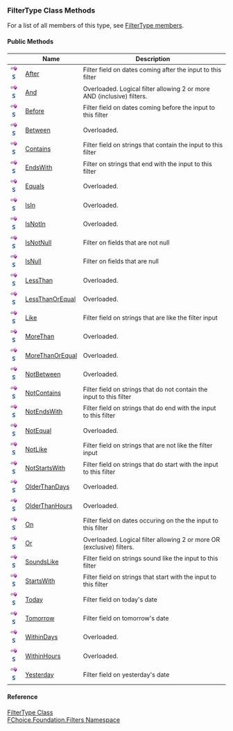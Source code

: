 ﻿### FilterType Class Methods

For a list of all members of this type, see [FilterType members](fcSDK~FChoice.Foundation.Filters.FilterType_members.md).

#### Public Methods

|   | Name | Description |
| --- | --- | --- |
| ![Public Method](dotnetimages/publicMethod.png)![static (Shared in Visual Basic)](dotnetimages/static.png) | [After](fcSDK~FChoice.Foundation.Filters.FilterType~After.md) | Filter field on dates coming after the input to this filter   |
| ![Public Method](dotnetimages/publicMethod.png)![static (Shared in Visual Basic)](dotnetimages/static.png) | [And](fcSDK~FChoice.Foundation.Filters.FilterType~And.md) | Overloaded. Logical filter allowing 2 or more AND (inclusive) filters.   |
| ![Public Method](dotnetimages/publicMethod.png)![static (Shared in Visual Basic)](dotnetimages/static.png) | [Before](fcSDK~FChoice.Foundation.Filters.FilterType~Before.md) | Filter field on dates coming before the input to this filter   |
| ![Public Method](dotnetimages/publicMethod.png)![static (Shared in Visual Basic)](dotnetimages/static.png) | [Between](fcSDK~FChoice.Foundation.Filters.FilterType~Between.md) | Overloaded.    |
| ![Public Method](dotnetimages/publicMethod.png)![static (Shared in Visual Basic)](dotnetimages/static.png) | [Contains](fcSDK~FChoice.Foundation.Filters.FilterType~Contains.md) | Filter field on strings that contain the input to this filter   |
| ![Public Method](dotnetimages/publicMethod.png)![static (Shared in Visual Basic)](dotnetimages/static.png) | [EndsWith](fcSDK~FChoice.Foundation.Filters.FilterType~EndsWith.md) | Filter on strings that end with the input to this filter   |
| ![Public Method](dotnetimages/publicMethod.png)![static (Shared in Visual Basic)](dotnetimages/static.png) | [Equals](fcSDK~FChoice.Foundation.Filters.FilterType~Equals.md) | Overloaded.    |
| ![Public Method](dotnetimages/publicMethod.png)![static (Shared in Visual Basic)](dotnetimages/static.png) | [IsIn](fcSDK~FChoice.Foundation.Filters.FilterType~IsIn.md) | Overloaded.    |
| ![Public Method](dotnetimages/publicMethod.png)![static (Shared in Visual Basic)](dotnetimages/static.png) | [IsNotIn](fcSDK~FChoice.Foundation.Filters.FilterType~IsNotIn.md) | Overloaded.    |
| ![Public Method](dotnetimages/publicMethod.png)![static (Shared in Visual Basic)](dotnetimages/static.png) | [IsNotNull](fcSDK~FChoice.Foundation.Filters.FilterType~IsNotNull.md) | Filter on fields that are not null   |
| ![Public Method](dotnetimages/publicMethod.png)![static (Shared in Visual Basic)](dotnetimages/static.png) | [IsNull](fcSDK~FChoice.Foundation.Filters.FilterType~IsNull.md) | Filter on fields that are null   |
| ![Public Method](dotnetimages/publicMethod.png)![static (Shared in Visual Basic)](dotnetimages/static.png) | [LessThan](fcSDK~FChoice.Foundation.Filters.FilterType~LessThan.md) | Overloaded.    |
| ![Public Method](dotnetimages/publicMethod.png)![static (Shared in Visual Basic)](dotnetimages/static.png) | [LessThanOrEqual](fcSDK~FChoice.Foundation.Filters.FilterType~LessThanOrEqual.md) | Overloaded.    |
| ![Public Method](dotnetimages/publicMethod.png)![static (Shared in Visual Basic)](dotnetimages/static.png) | [Like](fcSDK~FChoice.Foundation.Filters.FilterType~Like.md) | Filter field on strings that are like the filter input   |
| ![Public Method](dotnetimages/publicMethod.png)![static (Shared in Visual Basic)](dotnetimages/static.png) | [MoreThan](fcSDK~FChoice.Foundation.Filters.FilterType~MoreThan.md) | Overloaded.    |
| ![Public Method](dotnetimages/publicMethod.png)![static (Shared in Visual Basic)](dotnetimages/static.png) | [MoreThanOrEqual](fcSDK~FChoice.Foundation.Filters.FilterType~MoreThanOrEqual.md) | Overloaded.    |
| ![Public Method](dotnetimages/publicMethod.png)![static (Shared in Visual Basic)](dotnetimages/static.png) | [NotBetween](fcSDK~FChoice.Foundation.Filters.FilterType~NotBetween.md) | Overloaded.    |
| ![Public Method](dotnetimages/publicMethod.png)![static (Shared in Visual Basic)](dotnetimages/static.png) | [NotContains](fcSDK~FChoice.Foundation.Filters.FilterType~NotContains.md) | Filter field on strings that do not contain the input to this filter   |
| ![Public Method](dotnetimages/publicMethod.png)![static (Shared in Visual Basic)](dotnetimages/static.png) | [NotEndsWith](fcSDK~FChoice.Foundation.Filters.FilterType~NotEndsWith.md) | Filter field on strings that do end with the input to this filter   |
| ![Public Method](dotnetimages/publicMethod.png)![static (Shared in Visual Basic)](dotnetimages/static.png) | [NotEqual](fcSDK~FChoice.Foundation.Filters.FilterType~NotEqual.md) | Overloaded.    |
| ![Public Method](dotnetimages/publicMethod.png)![static (Shared in Visual Basic)](dotnetimages/static.png) | [NotLike](fcSDK~FChoice.Foundation.Filters.FilterType~NotLike.md) | Filter field on strings that are not like the filter input   |
| ![Public Method](dotnetimages/publicMethod.png)![static (Shared in Visual Basic)](dotnetimages/static.png) | [NotStartsWith](fcSDK~FChoice.Foundation.Filters.FilterType~NotStartsWith.md) | Filter field on strings that do start with the input to this filter   |
| ![Public Method](dotnetimages/publicMethod.png)![static (Shared in Visual Basic)](dotnetimages/static.png) | [OlderThanDays](fcSDK~FChoice.Foundation.Filters.FilterType~OlderThanDays.md) | Overloaded.    |
| ![Public Method](dotnetimages/publicMethod.png)![static (Shared in Visual Basic)](dotnetimages/static.png) | [OlderThanHours](fcSDK~FChoice.Foundation.Filters.FilterType~OlderThanHours.md) | Overloaded.    |
| ![Public Method](dotnetimages/publicMethod.png)![static (Shared in Visual Basic)](dotnetimages/static.png) | [On](fcSDK~FChoice.Foundation.Filters.FilterType~On.md) | Filter field on dates occuring on the the input to this filter   |
| ![Public Method](dotnetimages/publicMethod.png)![static (Shared in Visual Basic)](dotnetimages/static.png) | [Or](fcSDK~FChoice.Foundation.Filters.FilterType~Or.md) | Overloaded. Logical filter allowing 2 or more OR (exclusive) filters.   |
| ![Public Method](dotnetimages/publicMethod.png)![static (Shared in Visual Basic)](dotnetimages/static.png) | [SoundsLike](fcSDK~FChoice.Foundation.Filters.FilterType~SoundsLike.md) | Filter field on strings sound like the input to this filter   |
| ![Public Method](dotnetimages/publicMethod.png)![static (Shared in Visual Basic)](dotnetimages/static.png) | [StartsWith](fcSDK~FChoice.Foundation.Filters.FilterType~StartsWith.md) | Filter field on strings that start with the input to this filter   |
| ![Public Method](dotnetimages/publicMethod.png)![static (Shared in Visual Basic)](dotnetimages/static.png) | [Today](fcSDK~FChoice.Foundation.Filters.FilterType~Today.md) | Filter field on today's date   |
| ![Public Method](dotnetimages/publicMethod.png)![static (Shared in Visual Basic)](dotnetimages/static.png) | [Tomorrow](fcSDK~FChoice.Foundation.Filters.FilterType~Tomorrow.md) | Filter field on tomorrow's date   |
| ![Public Method](dotnetimages/publicMethod.png)![static (Shared in Visual Basic)](dotnetimages/static.png) | [WithinDays](fcSDK~FChoice.Foundation.Filters.FilterType~WithinDays.md) | Overloaded.    |
| ![Public Method](dotnetimages/publicMethod.png)![static (Shared in Visual Basic)](dotnetimages/static.png) | [WithinHours](fcSDK~FChoice.Foundation.Filters.FilterType~WithinHours.md) | Overloaded.    |
| ![Public Method](dotnetimages/publicMethod.png)![static (Shared in Visual Basic)](dotnetimages/static.png) | [Yesterday](fcSDK~FChoice.Foundation.Filters.FilterType~Yesterday.md) | Filter field on yesterday's date   |





#### Reference

[FilterType Class](fcSDK~FChoice.Foundation.Filters.FilterType.md)  
[FChoice.Foundation.Filters Namespace](fcSDK~FChoice.Foundation.Filters_namespace.md)